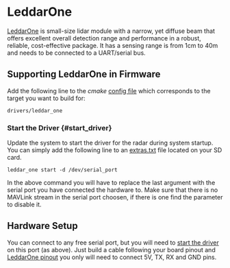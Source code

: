 # LeddarOne

[LeddarOne](https://leddartech.com/modules/leddarone/) is small-size lidar module with a narrow, yet diffuse beam that offers excellent overall detection range and performance in a robust, reliable, cost-effective package. It has a sensing range is from 1cm to 40m and needs to be connected to a UART/serial bus.

## Supporting LeddarOne in Firmware

Add the following line to the *cmake* [config file](https://github.com/PX4/Firmware/tree/master/cmake/configs) which corresponds to the target you want to build for:
```
drivers/leddar_one
```

### Start the Driver {#start_driver}

Update the system to start the driver for the radar during system startup.
You can simply add the following line to an [extras.txt](https://dev.px4.io/en/advanced/system_startup.html) file located on your SD card.
```
leddar_one start -d /dev/serial_port
```

In the above command you will have to replace the last argument with the serial port you have connected the hardware to. Make sure that there is no MAVLink stream in the serial port choosen, if there is one find the parameter to disable it.

## Hardware Setup

You can connect to any free serial port, but you will need to [start the driver](#start_driver) on this port (as above).
Just build a cable following your board pinout and [LeddarOne pinout](https://leddartech.com/app/uploads/dlm_uploads/2017/05/Spec-Sheets-LeddarOne-27octobre2017-web.pdf) you only will need to connect 5V, TX, RX and GND pins.
